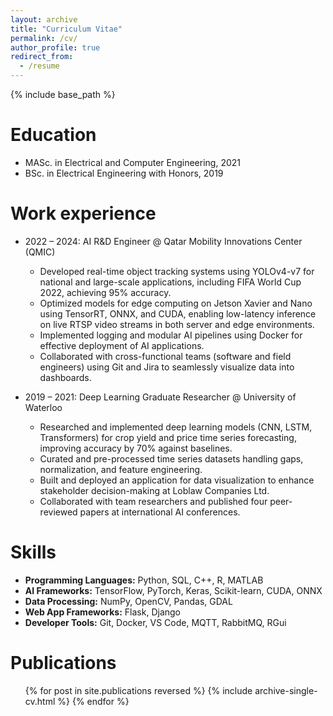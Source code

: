 ```yaml
---
layout: archive
title: "Curriculum Vitae"
permalink: /cv/
author_profile: true
redirect_from:
  - /resume
---
```


{% include base_path %}

Education
======
* MASc. in Electrical and Computer Engineering, 2021
* BSc. in Electrical Engineering with Honors, 2019

Work experience
======
* 2022 – 2024: AI R&D Engineer @ Qatar Mobility Innovations Center (QMIC)
  * Developed real-time object tracking systems using YOLOv4-v7 for national and large-scale applications, including FIFA World Cup 2022, achieving 95% accuracy.
  * Optimized models for edge computing on Jetson Xavier and Nano using TensorRT, ONNX, and CUDA, enabling low-latency inference on live RTSP video streams in both server and edge environments.
  * Implemented logging and modular AI pipelines using Docker for effective deployment of AI applications.
  * Collaborated with cross-functional teams (software and field engineers) using Git and Jira to seamlessly visualize data into dashboards.

* 2019 – 2021: Deep Learning Graduate Researcher @ University of Waterloo
  * Researched and implemented deep learning models (CNN, LSTM, Transformers) for crop yield and price time series forecasting, improving accuracy by 70\% against baselines.
  * Curated and pre-processed time series datasets handling gaps, normalization, and feature engineering.
  * Built and deployed an application for data visualization to enhance stakeholder decision-making at Loblaw Companies Ltd.
  * Collaborated with team researchers and published four peer-reviewed papers at international AI conferences.
  
Skills
======
* **Programming Languages:** Python, SQL, C++, R, MATLAB
* **AI Frameworks:** TensorFlow, PyTorch, Keras, Scikit-learn, CUDA, ONNX
* **Data Processing:** NumPy, OpenCV, Pandas, GDAL
* **Web App Frameworks:** Flask, Django
* **Developer Tools:** Git, Docker, VS Code, MQTT, RabbitMQ, RGui

Publications
======
  <ul>{% for post in site.publications reversed %}
    {% include archive-single-cv.html %}
  {% endfor %}</ul>
